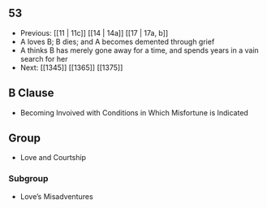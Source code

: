 ## 53
- Previous: [[11 | 11c]] [[14 | 14a]] [[17 | 17a, b]] 
- A loves B; B dies; and A becomes demented through grief
- A thinks B has merely gone away for a time, and spends years in a vain search for her
- Next: [[1345]] [[1365]] [[1375]] 

## B Clause
- Becoming Invoived with Conditions in Which Misfortune is Indicated

## Group
- Love and Courtship

### Subgroup
- Love’s Misadventures

